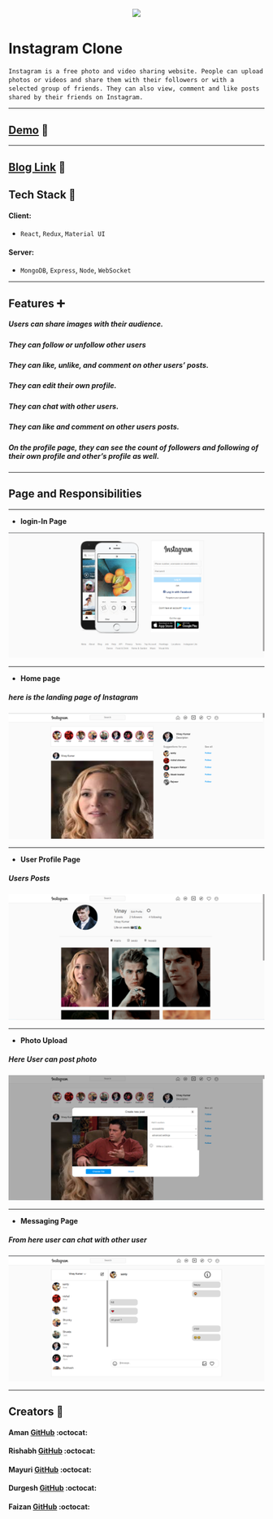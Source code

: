   <h2 align="center">   <img src="https://w0.peakpx.com/wallpaper/632/296/HD-wallpaper-instagram-black-comic-comics-community-dell-social-switch.jpg" width="50">  </h2>

# Instagram Clone

`Instagram is a free photo and video sharing website. People can upload photos or videos and share them with their followers or with a selected group of friends. They can also view, comment and like posts shared by their friends on Instagram.`

---
## [Demo](https://instagram-mern-clone.netlify.app/) 🔗
---

##  [Blog Link](https://medium.com/@mayuriwasu2000/instagram-clone-59d65f203fb1)  🔗

## Tech Stack :wrench:

#### Client:

- `React`, `Redux`, `Material UI`

#### Server:

- `MongoDB`, `Express`, `Node`, `WebSocket`

---
## Features  :heavy_plus_sign:

##### Users can share images with their audience.
##### They can follow or unfollow other users
##### They can like, unlike, and comment on other users’ posts.
##### They can edit their own profile.
##### They can chat with other users.
##### They can like and comment on other users posts.
##### On the profile page, they can see the count of followers and following of their own profile and other’s profile as well.

---
## Page and Responsibilities
---


- **login-In Page**

![Landing Page](https://github.com/Amanfw13064/Instagram_Front-end/blob/main/public/imagesREADME/login.png)

---
- **Home page**
##### here is the landing page of Instagram
![Sign In Page](https://github.com/Amanfw13064/Instagram_Front-end/blob/main/public/imagesREADME/home.png)

---


- **User Profile Page**
##### Users Posts
![Profile Page](https://github.com/Amanfw13064/Instagram_Front-end/blob/main/public/imagesREADME/profile.png)

---

- **Photo Upload**
##### Here User can post photo
![Product Details Page](https://github.com/Amanfw13064/Instagram_Front-end/blob/main/public/imagesREADME/upload.png)

---
- **Messaging Page**
##### From here user can chat with other user
![Cart Page](https://github.com/Amanfw13064/Instagram_Front-end/blob/main/public/imagesREADME/chat.png)

---

<!--
### How To Use
Users can log in into purplle by clicking the login button and fill in the right credentials,
new users can register themself by clicking on the register button and fill a simple form, after successful
login user can start shopping, they can choose the category that they like also they can sort the product
according to their choice, after choosing a product they can add it to the cart or keep it on the wishlist.
They can place an order by simply clicking on the place order button after that they will get notified that their
 order has been successfully placed.

 -->

## Creators :handshake:

#### Aman [GitHub](https://github.com/Amanfw13064) 	:octocat:

#### Rishabh [GitHub](https://github.com/rishu11081998) 	:octocat:

#### Mayuri [GitHub](https://github.com/mayuriwasu1) 	:octocat:

#### Durgesh [GitHub](https://github.com/Durgesh2601) 	:octocat:

#### Faizan [GitHub](https://github.com/faazah) 	:octocat:
